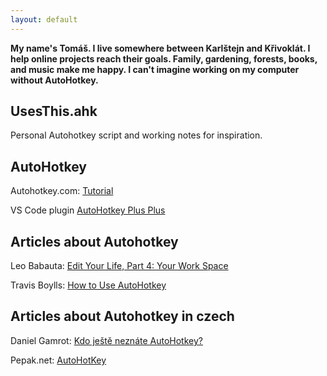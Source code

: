 ```yaml
---
layout: default
---
```


**My name's Tomáš. I live somewhere between Karlštejn and Křivoklát. I help online projects reach their goals. Family, gardening, forests, books, and music make me happy. I can't imagine working on my computer without AutoHotkey.**


## UsesThis.ahk
Personal Autohotkey script and working notes for inspiration.


## AutoHotkey
Autohotkey.com: [Tutorial](https://autohotkey.com/docs/Tutorial.htm)

VS Code plugin [AutoHotkey Plus Plus](https://github.com/mark-wiemer/vscode-autohotkey-plus-plus)


## Articles about Autohotkey

Leo Babauta: [Edit Your Life, Part 4: Your Work Space](https://web.archive.org/web/20220706094858/https://zenhabits.net/edit-your-life-part-4-your-work-space/)

Travis Boylls: [How to Use AutoHotkey](https://web.archive.org/web/20220821213632/https://www.wikihow.com/Use-AutoHotkey)


## Articles about Autohotkey in czech

Daniel Gamrot: [Kdo ještě neznáte AutoHotkey?](https://web.archive.org/web/20220925071101/https://danielgamrot.cz/autohotkey-automatizace-psani-klavesove-zkratky/)

Pepak.net: [AutoHotKey](https://web.archive.org/web/20210117084211/https://www.pepak.net/software/autohotkey)

&nbsp;

&nbsp;